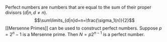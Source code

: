 Perfect numbers  are numbers that are equal to the sum of their proper divisors ($d|n, d\neq n$).
$$\sum\limits_{d|n}d=n=\frac{\sigma_1(n)}{2}$$
[[Mersenne Primes]] can be used to construct perfect numbers. Suppose $p = 2^{n}-1$ is a Mersenne prime. Then $N = p2^{n-1}$ is a perfect number.
